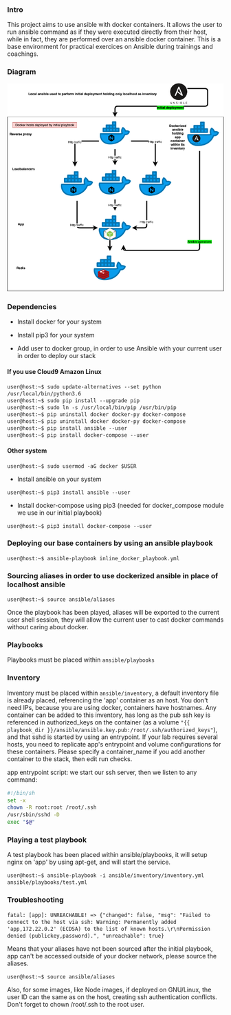 ### Intro

This project aims to use ansible with docker containers. It allows the user to run ansible command as if they were executed directly from their host, while in fact, they are performed over an ansible docker container.
This is a base environment for practical exercices on Ansible during trainings and coachings.

### Diagram
![high level architecture](https://github.com/continuoustraining/ansible-base-env/blob/master/ansible.png?raw=true)

### Dependencies

* Install docker for your system

* Install pip3 for your system

* Add user to docker group, in order to use Ansible with your current user in order to deploy our stack

#### If you use Cloud9 Amazon Linux

```console
user@host:~$ sudo update-alternatives --set python /usr/local/bin/python3.6
user@host:~$ sudo pip install --upgrade pip
user@host:~$ sudo ln -s /usr/local/bin/pip /usr/bin/pip
user@host:~$ pip uninstall docker docker-py docker-compose
user@host:~$ pip uninstall docker docker-py docker-compose
user@host:~$ pip install ansible --user
user@host:~$ pip install docker-compose --user

```

#### Other system

```console
user@host:~$ sudo usermod -aG docker $USER
```

* Install ansible on your system

```console
user@host:~$ pip3 install ansible --user
```
* Install docker-compose using pip3 (needed for docker_compose module we use in our initial playbook)

```console
user@host:~$ pip3 install docker-compose --user
```

### Deploying our base containers by using an ansible playbook

```console
user@host:~$ ansible-playbook inline_docker_playbook.yml
```

### Sourcing aliases in order to use dockerized ansible in place of localhost ansible

```console
user@host:~$ source ansible/aliases
```

Once the playbook has been played, aliases will be exported to the current user shell session, they will allow the current user to cast docker commands without caring about docker.

### Playbooks

Playbooks must be placed within `ansible/playbooks`

### Inventory

Inventory must be placed within `ansible/inventory`, a default inventory file is already placed, referencing the 'app' container as an host. You don't need IPs, because you are using docker, containers have hostnames.
Any container can be added to this inventory, has long as the pub ssh key is referenced in authorized_keys on the container (as a volume `"{{ playbook_dir }}/ansible/ansible.key.pub:/root/.ssh/authorized_keys"`), and that sshd is started by using an entrypoint.
If your lab requires several hosts, you need to replicate app's entrypoint and volume configurations for these containers.
Please specify a container_name if you add another container to the stack, then edit run checks.

app entrypoint script: we start our ssh server, then we listen to any command:

```bash
#!/bin/sh
set -x
chown -R root:root /root/.ssh
/usr/sbin/sshd -D
exec "$@"
```

### Playing a test playbook

A test playbook has been placed within ansible/playbooks, it will setup nginx on 'app' by using apt-get, and will start the service.

```console
user@host:~$ ansible-playbook -i ansible/inventory/inventory.yml  ansible/playbooks/test.yml
```

### Troubleshooting

```
fatal: [app]: UNREACHABLE! => {"changed": false, "msg": "Failed to connect to the host via ssh: Warning: Permanently added 'app,172.22.0.2' (ECDSA) to the list of known hosts.\r\nPermission denied (publickey,password).", "unreachable": true}
```
Means that your aliases have not been sourced after the initial playbook, app can't be accessed outside of your docker network, please source the aliases.

```console
user@host:~$ source ansible/aliases
```

Also, for some images, like Node images, if deployed on GNU/Linux, the user ID can the same as on the host, creating ssh authentication conflicts. Don't forget to chown /root/.ssh to the root user.
